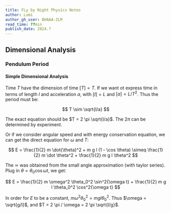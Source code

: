 ```yaml
---
title: FLy by Night Physics Notes
author: Lumi
author_gh_user: BHAAA-ZLM
read_time: ??min
publish_date: 2024.?
---
```


## Dimensional Analysis

### Pendulum Period

#### Simple Dimensional Analysis
Time $T$ have the dimension of time $[T] = T$. If we want ot express time in terms of length $l$ and acceleration $a$, with $[l] = L$ and $[a] = L/T^2$. Thus the period must be: 

$$ T \sim \sqrt{l/a} $$

The exact equation should be $T = 2 \pi \sqrt{l/a}$. The $2 \pi$ can be determined by experiment. 

Or if we consider angular speed and with energy conservation equation, we can get the direct equation for $\omega$ and $T$:

$$ E = \frac{1}{2} m \dot{\theta}^2 + m g l (1 - \cos \theta) \simeq \frac{1}{2} m \dot \theta^2 + \frac{1}{2} m g l \theta^2 $$

The $\simeq$ was obtained from the small angle approximation (with taylor series). Plug in $\theta = \theta_0 \cos{\omega t}$, we get:

$$ E = \frac{1}{2} m \omega^2 \theta_0^2 \sin^2{\omega t} + \frac{1}{2} m g l \theta_0^2 \cos^2{\omega t} $$

In order for $E$ to be a constant, $m \omega^2 \theta_0^2 = m g l \theta_0^2$. Thus $\omega = \sqrt{g/l}$, and $T = 2 \pi / \omega = 2 \pi \sqrt{l/g}$.